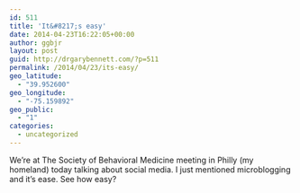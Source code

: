 ```yaml
---
id: 511
title: 'It&#8217;s easy'
date: 2014-04-23T16:22:05+00:00
author: ggbjr
layout: post
guid: http://drgarybennett.com/?p=511
permalink: /2014/04/23/its-easy/
geo_latitude:
  - "39.952600"
geo_longitude:
  - "-75.159892"
geo_public:
  - "1"
categories:
  - uncategorized
---
```

We&#8217;re at The Society of Behavioral Medicine meeting in Philly (my homeland) today talking about social media. I just mentioned microblogging and it&#8217;s ease. See how easy?